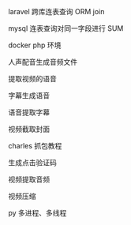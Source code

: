 laravel 跨库连表查询 ORM join

mysql 连表查询对同一字段进行 SUM

docker php 环境

<!-- 业务 -->

人声配音生成音频文件

提取视频的语音

字幕生成语音

语音提取字幕

视频截取封面

charles 抓包教程

生成点击验证码

视频提取音频

视频压缩

<!-- py -->

py 多进程、多线程